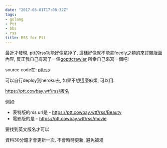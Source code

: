 ```yaml
---
date: "2017-03-01T17:08:32Z"
tags:
- golang
- Ptt
- bbs
- rss
title: RSS for Ptt
---
```


最近才發現, ptt的rss功能好像拿掉了, 這樣好像就不能拿feedly之類的來訂閱版面內容, 反正我自己有寫了一個[gopttcrawler](https://github.com/julianshen/gopttcrawler)
所幸自己來寫一個吧!

source code在: [pttrss](https://github.com/julianshen/pttrss)

可以自行deploy到heroku去, 如果不想這麼麻煩, 可以用:

https://ptt.cowbay.wtf/rss/版名

例如: 
 
- 表特版的rss url是 - https://ptt.cowbay.wtf/rss/Beauty
- 電影版的是 - https://ptt.cowbay.wtf/rss/movie

要找到英文版名才可以

資料30分鐘才會更新一次, 不會時時更新, 避免被灌